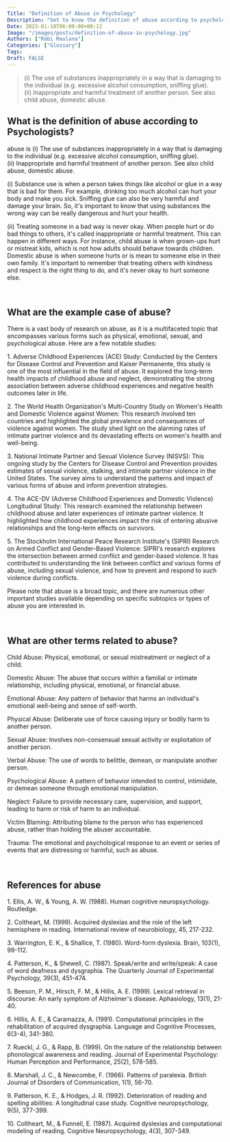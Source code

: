 ```yaml
---
Title: "Definition of Abuse in Psychology"
Description: "Get to know the definition of abuse according to psychologists."
Date: 2023-01-18T06:00:00+00:12
Image: "/images/posts/definition-of-abuse-in-psychology.jpg"
Authors: ["Robi Maulana"]
Categories: ["Glossary"]
Tags: 
Draft: FALSE
---
```





> (i) The use of substances inappropriately in a way that is damaging to the individual (e.g. excessive alcohol consumption, sniffing glue). (ii) Inappropriate and harmful treatment of another person. See also child abuse, domestic abuse.

## What is the definition of abuse according to Psychologists?

abuse is (i) The use of substances inappropriately in a way that is damaging to the individual (e.g. excessive alcohol consumption, sniffing glue). (ii) Inappropriate and harmful treatment of another person. See also child abuse, domestic abuse.

(i) Substance use is when a person takes things like alcohol or glue in a way that is bad for them. For example, drinking too much alcohol can hurt your body and make you sick. Sniffing glue can also be very harmful and damage your brain. So, it's important to know that using substances the wrong way can be really dangerous and hurt your health.

(ii) Treating someone in a bad way is never okay. When people hurt or do bad things to others, it's called inappropriate or harmful treatment. This can happen in different ways. For instance, child abuse is when grown-ups hurt or mistreat kids, which is not how adults should behave towards children. Domestic abuse is when someone hurts or is mean to someone else in their own family. It's important to remember that treating others with kindness and respect is the right thing to do, and it's never okay to hurt someone else.

 

## What are the example case of abuse?

There is a vast body of research on abuse, as it is a multifaceted topic that encompasses various forms such as physical, emotional, sexual, and psychological abuse. Here are a few notable studies:

1\. Adverse Childhood Experiences (ACE) Study: Conducted by the Centers for Disease Control and Prevention and Kaiser Permanente, this study is one of the most influential in the field of abuse. It explored the long-term health impacts of childhood abuse and neglect, demonstrating the strong association between adverse childhood experiences and negative health outcomes later in life.

2\. The World Health Organization's Multi-Country Study on Women's Health and Domestic Violence against Women: This research involved ten countries and highlighted the global prevalence and consequences of violence against women. The study shed light on the alarming rates of intimate partner violence and its devastating effects on women's health and well-being.

3\. National Intimate Partner and Sexual Violence Survey (NISVS): This ongoing study by the Centers for Disease Control and Prevention provides estimates of sexual violence, stalking, and intimate partner violence in the United States. The survey aims to understand the patterns and impact of various forms of abuse and inform prevention strategies.

4\. The ACE-DV (Adverse Childhood Experiences and Domestic Violence) Longitudinal Study: This research examined the relationship between childhood abuse and later experiences of intimate partner violence. It highlighted how childhood experiences impact the risk of entering abusive relationships and the long-term effects on survivors.

5\. The Stockholm International Peace Research Institute's (SIPRI) Research on Armed Conflict and Gender-Based Violence: SIPRI's research explores the intersection between armed conflict and gender-based violence. It has contributed to understanding the link between conflict and various forms of abuse, including sexual violence, and how to prevent and respond to such violence during conflicts.

Please note that abuse is a broad topic, and there are numerous other important studies available depending on specific subtopics or types of abuse you are interested in.

 

## What are other terms related to abuse?

Child Abuse: Physical, emotional, or sexual mistreatment or neglect of a child.

Domestic Abuse: The abuse that occurs within a familial or intimate relationship, including physical, emotional, or financial abuse.

Emotional Abuse: Any pattern of behavior that harms an individual's emotional well-being and sense of self-worth.

Physical Abuse: Deliberate use of force causing injury or bodily harm to another person.

Sexual Abuse: Involves non-consensual sexual activity or exploitation of another person.

Verbal Abuse: The use of words to belittle, demean, or manipulate another person.

Psychological Abuse: A pattern of behavior intended to control, intimidate, or demean someone through emotional manipulation.

Neglect: Failure to provide necessary care, supervision, and support, leading to harm or risk of harm to an individual.

Victim Blaming: Attributing blame to the person who has experienced abuse, rather than holding the abuser accountable.

Trauma: The emotional and psychological response to an event or series of events that are distressing or harmful, such as abuse.

 

## References for abuse

1\. Ellis, A. W., & Young, A. W. (1988). Human cognitive neuropsychology. Routledge.

2\. Coltheart, M. (1999). Acquired dyslexias and the role of the left hemisphere in reading. International review of neurobiology, 45, 217-232.

3\. Warrington, E. K., & Shallice, T. (1980). Word-form dyslexia. Brain, 103(1), 99-112.

4\. Patterson, K., & Shewell, C. (1987). Speak/write and write/speak: A case of word deafness and dysgraphia. The Quarterly Journal of Experimental Psychology, 39(3), 451-474.

5\. Beeson, P. M., Hirsch, F. M., & Hillis, A. E. (1999). Lexical retrieval in discourse: An early symptom of Alzheimer's disease. Aphasiology, 13(1), 21-40.

6\. Hillis, A. E., & Caramazza, A. (1991). Computational principles in the rehabilitation of acquired dysgraphia. Language and Cognitive Processes, 6(3-4), 341-380.

7\. Rueckl, J. G., & Rapp, B. (1999). On the nature of the relationship between phonological awareness and reading. Journal of Experimental Psychology: Human Perception and Performance, 25(2), 578-585.

8\. Marshall, J. C., & Newcombe, F. (1966). Patterns of paralexia. British Journal of Disorders of Communication, 1(1), 56-70.

9\. Patterson, K. E., & Hodges, J. R. (1992). Deterioration of reading and spelling abilities: A longitudinal case study. Cognitive neuropsychology, 9(5), 377-399.

10\. Coltheart, M., & Funnell, E. (1987). Acquired dyslexias and computational modeling of reading. Cognitive Neuropsychology, 4(3), 307-349.
